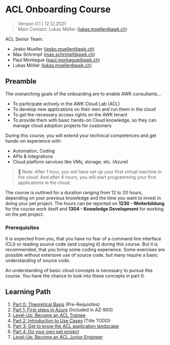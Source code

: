 # ACL Onboarding Course

> Version 0.1 | 12.12.2021 \
> Main Contact: Lukas Möller (lukas.moeller@awk.ch)

ACL Senior Team:

* Jesko Mueller (jesko.mueller@awk.ch)
* Max Schrimpf (max.schrimpf@awk.ch)
* Paul Montague (paul.montague@awk.ch)
* Lukas Möller (lukas.moeller@awk.ch)

## Preamble

The overarching goals of the onboarding are to enable AWK consultants...

* To participate actively in the AWK Cloud Lab (ACL)
* To develop new applications on their own and run them in the cloud
* To get the necessary access rights on the AWK tenant
* To provide them with basic hands-on Cloud knowledge, so they can manage cloud adoption projects for customers

During this course, you will extend your technical competences and get hands-on experience with:

* Automation, Coding
* APIs & Integrations
* Cloud platform services like VMs, storage, etc. (Azure)

> 📑 Note: After 1 hour, you will have set up your first virtual machine in the cloud. And after 4 hours, you will start programming your first applications in the cloud.

The course is outlined for a duration ranging from 12 to 20 hours, depending on your previous knowledge and the time you want to invest in doing your pet project.
The hours can be reported on **1230 - Weiterbildung** for the course work itself and **1304 - Knowledge Development** for working on the pet project.

### Prerequisites

It is expected from you, that you have no fear of a command line interface (CLI) or reading source code (and copying it) during this course. But it is recommended, that you bring some coding experience. Some exercises are possible without extensive use of source code, but many require a basic understanding of source code.

An understanding of basic cloud concepts is necessary to pursue this course. You have the chance to look into these concepts in part 0.

## Learning Path

1. [Part 0: Theoretical Basis](part-0-theory/main.md) (Pre-Requisites)
2. [Part 1: First steps in Azure](part-1-sandbox/main.md) (Included in AZ-900)
3. [Level-Up: Become an ACL Trainee](TODO)
4. [Part 2: Introduction to Use Cases](part-2-use-cases/main.md) (Title TODO)
5. [Part 3: Get to know the ACL application landscape](part-3-awk-applications/main.md)
6. [Part 4: Do your own pet project](part-4-pet-project/main.md)
7. [Level-Up: Become an ACL Junior Engineer](TODO)
